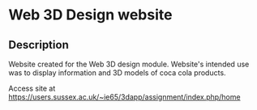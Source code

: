 # Web 3D Design website
## Description 
Website created for the Web 3D design module.
Website's intended use was to display information and 3D models of coca cola products.

Access site at https://users.sussex.ac.uk/~ie65/3dapp/assignment/index.php/home

